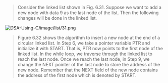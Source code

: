 
 > Consider the linked list shown in Fig. 6.31. Suppose we want to add a new node with data 9 as
the last node of the list. Then the following changes will be done in the linked list.
 

 ![DSA-Using-C/image/list/31.png](DSA-Using-C/image/list/31.png) 

 > Figure 6.32 shows the algorithm to insert a new node at the end of a circular linked list. In Step 6,
we take a pointer variable PTR and initialize it with START. That is, PTR now points to the first node
of the linked list. In the while loop, we traverse through the linked list to reach the last node. Once
we reach the last node, in Step 9, we change the NEXT pointer of the last node to store the address
of the new node. Remember that the NEXT field of the new node contains the address of the first
node which is denoted by START.
 
